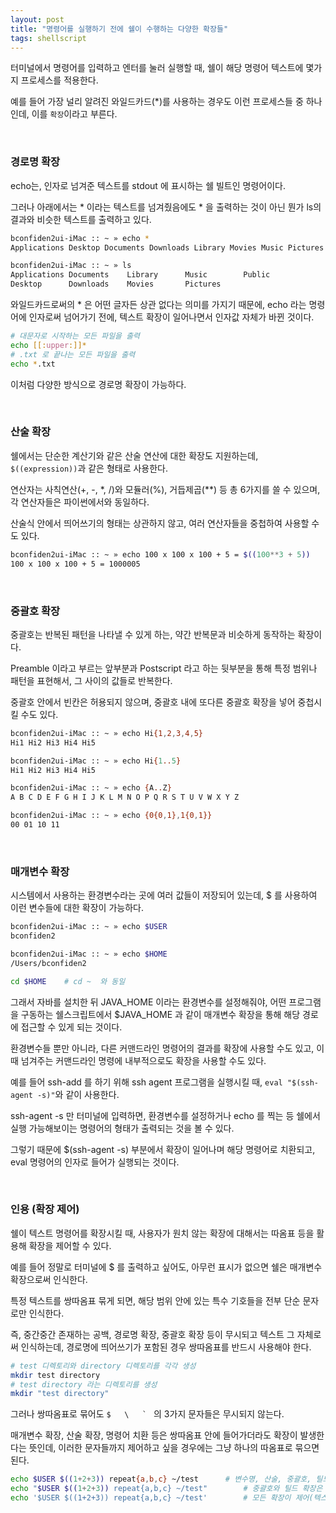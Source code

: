 ```yaml
---
layout: post
title: "명령어를 실행하기 전에 쉘이 수행하는 다양한 확장들"
tags: shellscript
---
```


터미널에서 명령어를 입력하고 엔터를 눌러 실행할 때, 쉘이 해당 명령어 텍스트에 몇가지 프로세스를 적용한다.

예를 들어 가장 널리 알려진 와일드카드(*)를 사용하는 경우도 이런 프로세스들 중 하나인데, 이를 ```확장```이라고 부른다.

<br>

### 경로명 확장

echo는, 인자로 넘겨준 텍스트를 stdout 에 표시하는 쉘 빌트인 명령어이다.

그러나 아래에서는 * 이라는 텍스트를 넘겨줬음에도 * 을 출력하는 것이 아닌 뭔가 ls의 결과와 비슷한 텍스트를 출력하고 있다.
```bash
bconfiden2ui-iMac :: ~ » echo *
Applications Desktop Documents Downloads Library Movies Music Pictures Public

bconfiden2ui-iMac :: ~ » ls
Applications Documents    Library      Music        Public
Desktop      Downloads    Movies       Pictures
```

와일드카드로써의 * 은 어떤 글자든 상관 없다는 의미를 가지기 때문에, echo 라는 명령어에 인자로써 넘어가기 전에, 텍스트 확장이 일어나면서 인자값 자체가 바뀐 것이다.

```bash
# 대문자로 시작하는 모든 파일을 출력
echo [[:upper:]]*
# .txt 로 끝나는 모든 파일을 출력
echo *.txt
```

이처럼 다양한 방식으로 경로명 확장이 가능하다.

<br>

### 산술 확장

쉘에서는 단순한 계산기와 같은 산술 연산에 대한 확장도 지원하는데, ```$((expression))```과 같은 형태로 사용한다.

연산자는 사칙연산(+, -, *, /)와 모듈러(%), 거듭제곱(**) 등 총 6가지를 쓸 수 있으며, 각 연산자들은 파이썬에서와 동일하다.

산술식 안에서 띄어쓰기의 형태는 상관하지 않고, 여러 연산자들을 중첩하여 사용할 수도 있다.
```bash
bconfiden2ui-iMac :: ~ » echo 100 x 100 x 100 + 5 = $((100**3 + 5))
100 x 100 x 100 + 5 = 1000005
```

<br>

### 중괄호 확장

중괄호는 반복된 패턴을 나타낼 수 있게 하는, 약간 반복문과 비슷하게 동작하는 확장이다.

Preamble 이라고 부르는 앞부분과 Postscript 라고 하는 뒷부분을 통해 특정 범위나 패턴을 표현해서, 그 사이의 값들로 반복한다.

중괄호 안에서 빈칸은 허용되지 않으며, 중괄호 내에 또다른 중괄호 확장을 넣어 중첩시킬 수도 있다.

```bash
bconfiden2ui-iMac :: ~ » echo Hi{1,2,3,4,5}
Hi1 Hi2 Hi3 Hi4 Hi5

bconfiden2ui-iMac :: ~ » echo Hi{1..5}
Hi1 Hi2 Hi3 Hi4 Hi5

bconfiden2ui-iMac :: ~ » echo {A..Z}
A B C D E F G H I J K L M N O P Q R S T U V W X Y Z

bconfiden2ui-iMac :: ~ » echo {0{0,1},1{0,1}}
00 01 10 11
```

<br>

### 매개변수 확장

시스템에서 사용하는 환경변수라는 곳에 여러 값들이 저장되어 있는데, $ 를 사용하여 이런 변수들에 대한 확장이 가능하다.

```bash
bconfiden2ui-iMac :: ~ » echo $USER
bconfiden2

bconfiden2ui-iMac :: ~ » echo $HOME
/Users/bconfiden2

cd $HOME    # cd ~  와 동일
```

그래서 자바를 설치한 뒤 JAVA_HOME 이라는 환경변수를 설정해줘야, 어떤 프로그램을 구동하는 쉘스크립트에서 $JAVA_HOME 과 같이 매개변수 확장을 통해 해당 경로에 접근할 수 있게 되는 것이다.

환경변수들 뿐만 아니라, 다른 커맨드라인 명령어의 결과를 확장에 사용할 수도 있고, 이 때 넘겨주는 커맨드라인 명령에 내부적으로도 확장을 사용할 수도 있다.

예를 들어 ssh-add 를 하기 위해 ssh agent 프로그램을 실행시킬 때, ```eval "$(ssh-agent -s)"```와 같이 사용한다.

ssh-agent -s 만 터미널에 입력하면, 환경변수를 설정하거나 echo 를 찍는 등 쉘에서 실행 가능해보이는 명령어의 형태가 출력되는 것을 볼 수 있다.

그렇기 때문에 $(ssh-agent -s) 부분에서 확장이 일어나며 해당 명령어로 치환되고, eval 명령어의 인자로 들어가 실행되는 것이다.

<br>

### 인용 (확장 제어)

쉘이 텍스트 명령어를 확장시킬 때, 사용자가 원치 않는 확장에 대해서는 따옴표 등을 활용해 확장을 제어할 수 있다.

예를 들어 정말로 터미널에 $ 를 출력하고 싶어도, 아무런 표시가 없으면 쉘은 매개변수 확장으로써 인식한다.

특정 텍스트를 쌍따옴표 묶게 되면, 해당 범위 안에 있는 특수 기호들을 전부 단순 문자로만 인식한다.

즉, 중간중간 존재하는 공백, 경로명 확장, 중괄호 확장 등이 무시되고 텍스트 그 자체로써 인식하는데, 경로명에 띄어쓰기가 포함된 경우 쌍따옴표를 반드시 사용해야 한다.

```bash
# test 디렉토리와 directory 디렉토리를 각각 생성
mkdir test directory
# test directory 라는 디렉토리를 생성
mkdir "test directory"
```

그러나 쌍따옴표로 묶어도 ```$   \   ` ``` 의 3가지 문자들은 무시되지 않는다.

매개변수 확장, 산술 확장, 명령어 치환 등은 쌍따옴표 안에 들어가더라도 확장이 발생한다는 뜻인데, 이러한 문자들까지 제어하고 싶을 경우에는 그냥 하나의 따옴표로 묶으면 된다.

```bash
echo $USER $((1+2+3)) repeat{a,b,c} ~/test		# 변수명, 산술, 중괄호, 틸드 확장이 그대로 적용
echo "$USER $((1+2+3)) repeat{a,b,c} ~/test"		# 중괄호와 틸드 확장은 제어
echo '$USER $((1+2+3)) repeat{a,b,c} ~/test'		# 모든 확장이 제어(텍스트 그대로 출력)
```